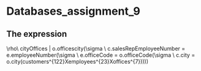 # Databases_assignment_9

## The expression
\rho\ cityOffices | o.officescity(\sigma \ c.salesRepEmployeeNumber = e.employeeNumber(\sigma \ e.officeCode = o.officeCode(\sigma \ c.city = o.city(customers^{122}Xemployees^{23}Xoffices^{7}))))
